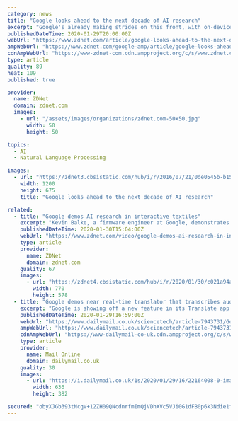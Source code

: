 ```yaml
---
category: news
title: "Google looks ahead to the next decade of AI research"
excerpt: "Google's already making strides on this front, with on-device translation services offered in 59 different languages. While Google and the industry at large have made significant strides in AI in the past few years, public awareness of the technology's potential drawbacks -- and corresponding regulation -- is only now beginning to catch up ..."
publishedDateTime: 2020-01-29T20:00:00Z
webUrl: "https://www.zdnet.com/article/google-looks-ahead-to-the-next-decade-of-ai-research/"
ampWebUrl: "https://www.zdnet.com/google-amp/article/google-looks-ahead-to-the-next-decade-of-ai-research/"
cdnAmpWebUrl: "https://www-zdnet-com.cdn.ampproject.org/c/s/www.zdnet.com/google-amp/article/google-looks-ahead-to-the-next-decade-of-ai-research/"
type: article
quality: 89
heat: 109
published: true

provider:
  name: ZDNet
  domain: zdnet.com
  images:
    - url: "/assets/images/organizations/zdnet.com-50x50.jpg"
      width: 50
      height: 50

topics:
  - AI
  - Natural Language Processing

images:
  - url: "https://zdnet3.cbsistatic.com/hub/i/r/2016/07/21/0de0545b-b157-4463-ab44-1d34e8507596/thumbnail/1200x675/b8e69dc3d17f34f561a14663a253b409/twittersign-28.jpg"
    width: 1200
    height: 675
    title: "Google looks ahead to the next decade of AI research"

related:
  - title: "Google demos AI research in interactive textiles"
    excerpt: "Kevin Balke, a firmware engineer at Google, demonstrates the I/O Braid, a research project that could be used to develop products like interactive drawstrings on a sweatshirt or touch-sensitive headphone cords. Read more: https://zd.net/2RWOWVq"
    publishedDateTime: 2020-01-30T15:04:00Z
    webUrl: "https://www.zdnet.com/video/google-demos-ai-research-in-interactive-textiles/"
    type: article
    provider:
      name: ZDNet
      domain: zdnet.com
    quality: 67
    images:
      - url: "https://zdnet4.cbsistatic.com/hub/i/r/2020/01/30/c021a94a-3ffd-4f23-a7ff-0cd81481c00a/thumbnail/770x578/79f34669c57d4caa7cd257ec6c2cba7b/20200130-balke-steph.jpg"
        width: 770
        height: 578
  - title: "Google demos near real-time translator that transcribes audio into different languages on the spot"
    excerpt: "Google is showing off a new feature in its Translate app that can create an almost ... is capable of translating text using a device's camera. AI and computer vision are capable of 'looking' at text placed in front of one's camera and then spitting the text back out in another language. Like Interpreter, the Lens tool has become a favorite ..."
    publishedDateTime: 2020-01-29T16:59:00Z
    webUrl: "https://www.dailymail.co.uk/sciencetech/article-7943731/Google-demos-near-real-time-translator-transcribes-audio-different-languages-spot.html"
    ampWebUrl: "https://www.dailymail.co.uk/sciencetech/article-7943731/amp/Google-demos-near-real-time-translator-transcribes-audio-different-languages-spot.html"
    cdnAmpWebUrl: "https://www-dailymail-co-uk.cdn.ampproject.org/c/s/www.dailymail.co.uk/sciencetech/article-7943731/amp/Google-demos-near-real-time-translator-transcribes-audio-different-languages-spot.html"
    type: article
    provider:
      name: Mail Online
      domain: dailymail.co.uk
    quality: 30
    images:
      - url: "https://i.dailymail.co.uk/1s/2020/01/29/16/22164008-0-image-a-17_1580316859230.jpg"
        width: 636
        height: 382

secured: "obyXJGb393tNcgV+12ZH09QNcdnrfmImQjVDhXVc5VJi0G1dFB0p6k3Ndie1f8hU8u3vbW/ueDdvMyvALIrLE2S/6Y9WS1/SlPWDmwkm/DBkiMiTOFSKZnOaZ1t7LTyE5xHw2zJz4if/Ntv9Fpxwo/BPQVOAHrB6PAe/cc7IOm+NAIsMyZ912IlhB8VJUQccllFEbaNmcAuqtt9+mpSFifLtBBfIiQUK/or4NrOrzj54VNYF99PbGNDCFXuQ2wNwHJ5CJEpv+o4Ex6tWT8A+a7zxB8erGv7oqc6da3pqq6hf6VDLD8tI8sUjQpE/TeFSTlLxDUnD0Y+rTca8nYRHXCpO7QcXij0kUKwVdsPSeOyJFS574cruUtPlcNtwOpMPl0s9SGXvlvsxeplReDey30LjaYD7QDiCZAedWo1GyK2f3Odd7c6XuUihlIL0HJemw80L3BTz+uq4VfMixVU6j948e0Bq0yJ/R3Extfvls48=;7DNK4bqrnS5eDGOcG5M6JQ=="
---
```


